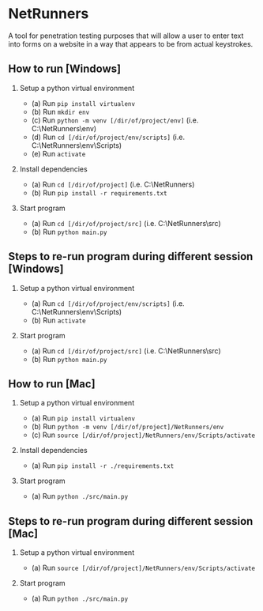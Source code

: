 ﻿# NetRunners

A tool for penetration testing purposes that will allow a user to enter text into forms on a website in a way that appears to be from actual keystrokes.

## How to run [Windows]

1. Setup a python virtual environment
   - (a) Run `pip install virtualenv`
   - (b) Run `mkdir env`
   - (c) Run `python -m venv [/dir/of/project/env]` (i.e. C:\NetRunners\env)
   - (d) Run `cd [/dir/of/project/env/scripts]` (i.e. C:\NetRunners\env\Scripts)
   - (e) Run `activate`

2. Install dependencies
   - (a) Run `cd [/dir/of/project]` (i.e. C:\NetRunners)
   - (b) Run `pip install -r requirements.txt`

3. Start program
   - (a) Run `cd [/dir/of/project/src]` (i.e. C:\NetRunners\src)
   - (b) Run `python main.py`


## Steps to re-run program during different session [Windows] ## 
1. Setup a python virtual environment
   - (a) Run `cd [/dir/of/project/env/scripts]` (i.e. C:\NetRunners\env\Scripts)
   - (b) Run `activate`

2. Start program
   - (a) Run `cd [/dir/of/project/src]` (i.e. C:\NetRunners\src)
   - (b) Run `python main.py`
   
   
## How to run [Mac]
1. Setup a python virtual environment
   - (a) Run `pip install virtualenv`
   - (b) Run `python -m venv [/dir/of/project]/NetRunners/env`
   - (c) Run `source [/dir/of/project]/NetRunners/env/Scripts/activate`

2. Install dependencies
   - (a) Run `pip install -r ./requirements.txt`

3. Start program
   - (a) Run `python ./src/main.py`


## Steps to re-run program during different session [Mac] ## 
1. Setup a python virtual environment
   - (a) Run `source [/dir/of/project]/NetRunners/env/Scripts/activate`

2. Start program
   - (a) Run `python ./src/main.py`
